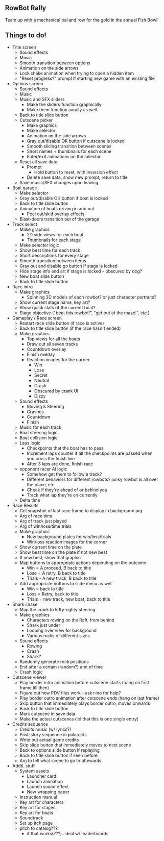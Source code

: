 ## RowBot Rally
Team up with a mechanical pal and row for the gold in the annual Fish Bowl!

## Things to do!
* Title screen
  * Sound effects
  * Music
  * Smooth transition between options
  * Animation on the side arrows
  * Lock shake animation when trying to open a hidden item
  * "Reset progress?" prompt if starting new game with an existing file
* Options screen
  * Sound effects
  * Music
  * Music and SFX sliders
    * Make the sliders function graphically
    * Make them function aurally as well
  * Back to title slide button
  * Cutscene picker
    * Make graphics
    * Make selector
    * Animation on the side arrows
    * Gray out/disable OK button if cutscene is locked
    * Smooth sliding transition between scenes
    * Short names + thumbnails for each scene
    * Enter/exit animations on the selector
  * Reset all save data
    * Prompt
      * Hold button to reset, with inversion effect
    * Delete save data, show new prompt, return to title
  * Save music/SFX changes upon leaving
* Boat garage
  * Make selector
  * Gray out/disable OK button if boat is locked
  * Back to title slide button
  * Animation of boats driving in and out
    * Peel out/skid overlay effects
  * Blast-doors transition out of the garage
* Track select
  * Make graphics
    * 2D side views for each boat
    * Thumbnails for each stage
  * Make selector logic
  * Show best time for each track
  * Short descriptions for every stage
  * Smooth transition between items
  * Gray out and disable go button if stage is locked
  * Hide stage info and art if stage is locked - obscured by dog?
  * New boat slide button
  * Back to title slide button
* Race intro
  * Make graphics
    * Spinning 3D models of each rowbot? or just character portraits?
  * Show current stage name, key art?
  * Show quick stats of the current boat?
  * Stage objective ("beat this rowbot!", "get out of the maze!", etc.)
* Gameplay / Race screen
  * Restart race slide button (if race is active)
  * Back to title slide button (if the race hasn't ended)
  * Make graphics
    * Top views for all the boats
    * Draw out all seven tracks
    * Countdown overlay
    * Finish overlay
    * Reaction images for the corner
      * Win
      * Lose
      * Secret
      * Neutral
      * Crash
      * Obscured by crank UI
      * Dizzy
  * Sound effects
    * Moving & Steering
    * Crashes
    * Countdown
    * Finish
  * Music for each track
  * Boat steering logic
  * Boat collision logic
  * Laps logic
    * Checkpoints that the boat has to pass
    * Increment laps counter if all the checkpoints are passed when you cross the finish line
    * After 3 laps are done, finish race
  * opponent racer AI logic
    * Somehow get them to follow a track?
    * Different behaviors for different rowbots? junky rowbot is all over the place, etc
    * Check if they're ahead of or behind you
    * Track what lap they're on currently
  * Delta time
* Race Results
  * Get snapshot of last race frame to display in background arg
  * Arg of race time
  * Arg of track just played
  * Arg of win/loss/time trials
  * Make graphics
    * New background plates for win/loss/trials
    * Win/loss reaction images for the corner
  * Show current time on the plate
  * Show best time on the plate if not new best
  * If new best, show that graphic
  * Map buttons to appropriate actions depending on the outcome
    * Win = A proceed, B back to title
    * Lose = A retry, B back to title
    * Trials - A new track, B back to title
  * Add appropriate buttons to slide menu as well
    * Win = back to title
    * Loss = Retry, back to title
    * Trials = new track, new boat, back to title
* Shark chase
  * Map the crank to lefty-righty steering
  * Make graphics
    * Characters rowing on the Raft, from behind
    * Shark just under
    * Looping river view for background
    * Various rocks of different sizes
  * Sound effects
    * Rowing
    * Crash
    * Shark?
  * Randomly generate rock positions
  * End after a certain (random?) amt of time
  * Crash logic
* Cutscene viewer
  * Play border intro animation before cutscene starts (hang on first frame till then)
  * Figure out how PDV files work - ask nino for help?
  * Play border outro animation after cutscene ends (hang on last frame)
  * Skip button that immediately plays border outro, moves onwards
  * Back to title slide button
  * Mark cutscene in save data
  * Make the actual cutscenes (lol that this is one single entry)
* Credits sequence
  * Credits music (w/ lyrics?)
  * Post-story sequence in polaroids
  * Write out actual game credits
  * Skip slide button that immediately moves to next scene
  * Back to options slide button if replaying
  * Back to title slide button if seen before
  * Arg to tell what scene to go to aftewards
* Addtl. stuff
  * System assets
    * Launcher card
    * Launch animation
    * Launch sound effect
    * New wrapping paper
  * Instruction manual
  * Key art for characters
  * Key art for stages
  * Key art for boats
  * Soundtrack
  * Set up itch page
  * pitch to catalog???
    * if that works(???)...deal w/ leaderboards.
